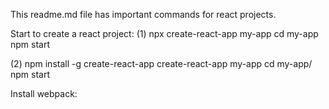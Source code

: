 This readme.md file has important commands for react projects.

Start to create a react project:
(1)
npx create-react-app my-app
cd my-app
npm start


(2)
npm install -g create-react-app
create-react-app my-app
cd my-app/
npm start

Install webpack:

